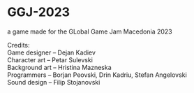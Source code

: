 # GGJ-2023

a game made for the GLobal Game Jam Macedonia 2023 <br>

Credits: <br>
Game designer – Dejan Kadiev <br>
Character art – Petar Sulevski <br>
Background art – Hristina Mazneska <br>
Programmers – Borjan Peovski, Drin Kadriu, Stefan Angelovski <br>
Sound design – Filip Stojanovski <br>
